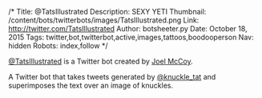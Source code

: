 /*
Title: @TatsIllustrated
Description: SEXY YETI
Thumbnail: /content/bots/twitterbots/images/TatsIllustrated.png
Link: http://twitter.com/TatsIllustrated
Author: botsheeter.py
Date: October 18, 2015
Tags: twitter,bot,twitterbot,active,images,tattoos,boodooperson
Nav: hidden
Robots: index,follow
*/

[@TatsIllustrated](https://twitter.com/TatsIllustrated) is a Twitter bot created by [Joel McCoy](https://twitter.com/BooDooPERSON). 

A Twitter bot that takes tweets generated by [@knuckle_tat](https://twitter.com/knuckle_tat) and superimposes the text over an image of knuckles.

